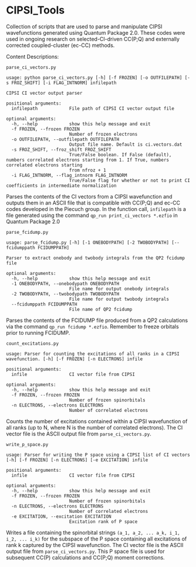 # CIPSI_Tools
Collection of scripts that are used to parse and manipulate CIPSI wavefunctions generated using Quantum Package 2.0. These codes were used in ongoing research on selected-CI-driven CC(P;Q) and externally corrected coupled-cluster (ec-CC) methods.

Content Descriptions:

```
parse_ci_vectors.py

usage: python parse_ci_vectors.py [-h] [-f FROZEN] [-o OUTFILEPATH] [-s FROZ_SHIFT] [-i FLAG_INTNORM] infilepath

CIPSI CI vector output parser

positional arguments:
  infilepath            File path of CIPSI CI vector output file

optional arguments:
  -h, --help            show this help message and exit
  -f FROZEN, --frozen FROZEN
                        Number of frozen electrons
  -o OUTFILEPATH, --outfilepath OUTFILEPATH
                        Output file name. Default is ci.vectors.dat
  -s FROZ_SHIFT, --froz_shift FROZ_SHIFT
                        True/False boolean. If False (default), numbers correlated electrons starting from 1. If True, numbers correlated electrons starting
                        from nfroz + 1
  -i FLAG_INTNORM, --flag_intnorm FLAG_INTNORM
                        True/False flag for whether or not to print CI coefficients in intermediate normalization
```
Parses the contents of the CI vectors from a CIPSI wavefunction and outputs them in an ASCII file that is compatible with CC(P;Q) and ec-CC codes developed in the Piecuch group. In the function call, ```infilepath``` is a file generated using the command ```qp_run print_ci_vectors *.ezfio``` in Quantum Package 2.0



```
parse_fcidump.py

usage: parse_fcidump.py [-h] [-1 ONEBODYPATH] [-2 TWOBODYPATH] [--fcidumppath FCIDUMPPATH]

Parser to extract onebody and twobody integrals from the QP2 fcidump file

optional arguments:
  -h, --help            show this help message and exit
  -1 ONEBODYPATH, --onebodypath ONEBODYPATH
                        File name for output onebody integrals
  -2 TWOBODYPATH, --twobodypath TWOBODYPATH
                        File name for output twobody integrals
  --fcidumppath FCIDUMPPATH
                        File name of QP2 fcidump
```
Parses the contents of the FCIDUMP file produced from a QP2 calculations via the command ```qp_run fcidump *.ezfio```. Remember to freeze orbitals prior to running FCIDUMP.

```
count_excitations.py

usage: Parser for counting the excitations of all ranks in a CIPSI wavefunction. [-h] [-f FROZEN] [-n ELECTRONS] infile

positional arguments:
  infile                CI vector file from CIPSI

optional arguments:
  -h, --help            show this help message and exit
  -f FROZEN, --frozen FROZEN
                        Number of frozen spinorbitals
  -n ELECTRONS, --electrons ELECTRONS
                        Number of correlated electrons
  ````
Counts the number of excitations contained within a CIPSI wavefunction of all ranks (up to N, where N is the number of correlated electrons). The CI vector file is the ASCII output file from ```parse_ci_vectors.py```.

```
write_p_space.py

usage: Parser for writing the P space using a CIPSI list of CI vectors [-h] [-f FROZEN] [-n ELECTRONS] [-e EXCITATION] infile

positional arguments:
  infile                CI vector file from CIPSI

optional arguments:
  -h, --help            show this help message and exit
  -f FROZEN, --frozen FROZEN
                        Number of frozen spinorbitals
  -n ELECTRONS, --electrons ELECTRONS
                        Number of correlated electrons
  -e EXCITATION, --excitation EXCITATION
                        Excitation rank of P space
 ```
Writes a file containing the spinorbital strings ```(a_1, a_2, ... a_k, i_1, i_2, ... i_k)``` for the subspace of the P space containing all excitations of rank k 
captured by the CIPSI wavefunction. The CI vector file is the ASCII output file from ```parse_ci_vectors.py```. This P space file is used for subsequent CC(P) calculations and CC(P;Q) moment corrections.
